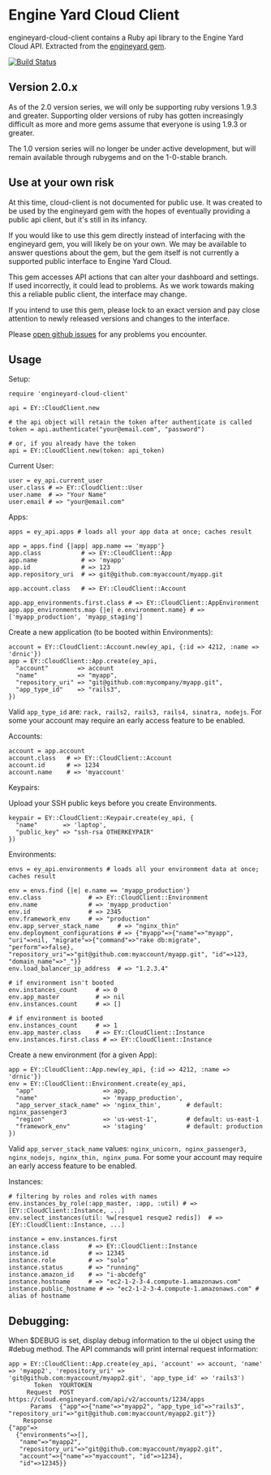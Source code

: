# Engine Yard Cloud Client

engineyard-cloud-client contains a Ruby api library to the Engine Yard Cloud API. Extracted from the [engineyard gem](https://github.com/engineyard/engineyard).

[![Build Status](https://travis-ci.org/engineyard/engineyard-cloud-client.svg?branch=master)](https://travis-ci.org/rest-client/rest-client)

## Version 2.0.x

As of the 2.0 version series, we will only be supporting ruby versions 1.9.3 and
greater. Supporting older versions of ruby has gotten increasingly difficult as
more and more gems assume that everyone is using 1.9.3 or greater.

The 1.0 version series will no longer be under active development, but will
remain available through rubygems and on the 1-0-stable branch.

## Use at your own risk

At this time, cloud-client is not documented for public use. It was created to
be used by the engineyard gem with the hopes of eventually providing a public
api client, but it's still in its infancy.

If you would like to use this gem directly instead of interfacing with the
engineyard gem, you will likely be on your own. We may be available to answer
questions about the gem, but the gem itself is not currently a supported public
interface to Engine Yard Cloud.

This gem accesses API actions that can alter your dashboard and settings. If
used incorrectly, it could lead to problems. As we work towards making this a
reliable public client, the interface may change.

If you intend to use this gem, please lock to an exact version and pay close
attention to newly released versions and changes to the interface.

Please [open github issues](https://github.com/engineyard/engineyard-cloud-client/issues)
for any problems you encounter.

## Usage

Setup:

    require 'engineyard-cloud-client'

    api = EY::CloudClient.new

    # the api object will retain the token after authenticate is called
    token = api.authenticate("your@email.com", "password")

    # or, if you already have the token
    api = EY::CloudClient.new(token: api_token)


Current User:

    user = ey_api.current_user
    user.class # => EY::CloudClient::User
    user.name  # => "Your Name"
    user.email # => "your@email.com"

Apps:

    apps = ey_api.apps # loads all your app data at once; caches result

    app = apps.find {|app| app.name == 'myapp'}
    app.class           # => EY::CloudClient::App
    app.name            # => 'myapp'
    app.id              # => 123
    app.repository_uri  # => git@github.com:myaccount/myapp.git

    app.account.class   # => EY::CloudClient::Account

    app.app_environments.first.class # => EY::CloudClient::AppEnvironment
    app.app_environments.map {|e| e.environment.name} # => ['myapp_production', 'myapp_staging']

Create a new application (to be booted within Environments):

    account = EY::CloudClient::Account.new(ey_api, {:id => 4212, :name => 'drnic'})
    app = EY::CloudClient::App.create(ey_api,
      "account"        => account
      "name"           => "myapp",
      "repository_uri" => "git@github.com:mycompany/myapp.git",
      "app_type_id"    => "rails3",
    })

Valid `app_type_id` are: `rack, rails2, rails3, rails4, sinatra, nodejs`. For some your account may require an early access feature to be enabled.

Accounts:

    account = app.account
    account.class   # => EY::CloudClient::Account
    account.id      # => 1234
    account.name    # => 'myaccount'

Keypairs:

Upload your SSH public keys before you create Environments.

    keypair = EY::CloudClient::Keypair.create(ey_api, {
      "name"       => 'laptop',
      "public_key" => "ssh-rsa OTHERKEYPAIR"
    })

Environments:

    envs = ey_api.environments # loads all your environment data at once; caches result

    env = envs.find {|e| e.name == 'myapp_production'}
    env.class             # => EY::CloudClient::Environment
    env.name              # => 'myapp_production'
    env.id                # => 2345
    env.framework_env     # => "production"
    env.app_server_stack_name     # => "nginx_thin"
    env.deployment_configurations # => {"myapp"=>{"name"=>"myapp", "uri"=>nil, "migrate"=>{"command"=>"rake db:migrate", "perform"=>false}, "repository_uri"=>"git@github.com:myaccount/myapp.git", "id"=>123, "domain_name"=>"_"}}
    env.load_balancer_ip_address  # => "1.2.3.4"

    # if environment isn't booted
    env.instances_count     # => 0
    env.app_master          # => nil
    env.instances.count     # => []

    # if environment is booted
    env.instances_count     # => 1
    env.app_master.class    # => EY::CloudClient::Instance
    env.instances.first.class # => EY::CloudClient::Instance

Create a new environment (for a given App):

    app = EY::CloudClient::App.new(ey_api, {:id => 4212, :name => 'drnic'})
    env = EY::CloudClient::Environment.create(ey_api,
      "app"                   => app,
      "name"                  => 'myapp_production',
      "app_server_stack_name" => 'nginx_thin',       # default: nginx_passenger3
      "region"                => 'us-west-1',        # default: us-east-1
      "framework_env"         => 'staging'           # default: production
    })


Valid `app_server_stack_name` values: `nginx_unicorn, nginx_passenger3, nginx_nodejs, nginx_thin, nginx_puma`. For some your account may require an early access feature to be enabled.

Instances:

    # filtering by roles and roles with names
    env.instances_by_role(:app_master, :app, :util) # => [EY::CloudClient::Instance, ...]
    env.select_instances(util: %w[resque1 resque2 redis])  # => [EY::CloudClient::Instance, ...]

    instance = env.instances.first
    instance.class        # => EY::CloudClient::Instance
    instance.id           # => 12345
    instance.role         # => "solo"
    instance.status       # => "running"
    instance.amazon_id    # => "i-abcdefg"
    instance.hostname     # => "ec2-1-2-3-4.compute-1.amazonaws.com"
    instance.public_hostname # => "ec2-1-2-3-4.compute-1.amazonaws.com" # alias of hostname

## Debugging:

When $DEBUG is set, display debug information to the ui object using the #debug method. The API commands will print internal request information:

    app = EY::CloudClient::App.create(ey_api, 'account' => account, 'name' => 'myapp2', 'repository_uri' => 'git@github.com:myaccount/myapp2.git', 'app_type_id' => 'rails3')
           Token  YOURTOKEN
         Request  POST https://cloud.engineyard.com/api/v2/accounts/1234/apps
          Params  {"app"=>{"name"=>"myapp2", "app_type_id"=>"rails3", "repository_uri"=>"git@github.com:myaccount/myapp2.git"}}
        Response
    {"app"=>
      {"environments"=>[],
       "name"=>"myapp2",
       "repository_uri"=>"git@github.com:myaccount/myapp2.git",
       "account"=>{"name"=>"myaccount", "id"=>1234},
       "id"=>12345}}

